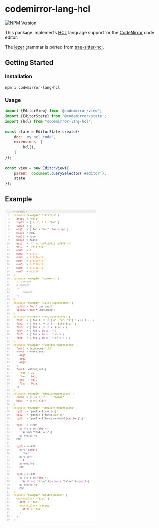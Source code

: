 # codemirror-lang-hcl

[![NPM Version](https://img.shields.io/npm/v/codemirror-lang-hcl)](https://www.npmjs.com/package/codemirror-lang-hcl)

This package implements [HCL](https://github.com/hashicorp/hcl) language support for the [CodeMirror](https://codemirror.net/6/) code editor.  

The [lezer](https://lezer.codemirror.net/) grammar is ported from [tree-sitter-hcl](https://github.com/tree-sitter-grammars/tree-sitter-hcl).

## Getting Started

### Installation

```bash
npm i codemirror-lang-hcl
```

### Usage

```javascript
import {EditorView} from '@codemirror/view';
import {EditorState} from '@codemirror/state';
import {hcl} from "codemirror-lang-hcl";

const state = EditorState.create({
	doc: 'my hcl code',
	extensions: [
        hcl(),
	]
});

const view = new EditorView({
	parent: document.querySelector('#editor'),
	state
});
```

## Example

![example.png](./screenshot/example.png)
